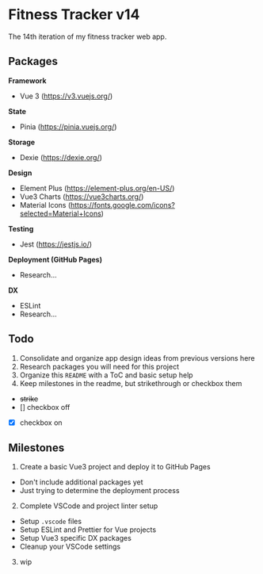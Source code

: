 # Fitness Tracker v14

The 14th iteration of my fitness tracker web app.

## Packages

**Framework**
- Vue 3 (https://v3.vuejs.org/)

**State**
- Pinia (https://pinia.vuejs.org/)

**Storage**
- Dexie (https://dexie.org/)

**Design**
- Element Plus (https://element-plus.org/en-US/)
- Vue3 Charts (https://vue3charts.org/)
- Material Icons (https://fonts.google.com/icons?selected=Material+Icons)

**Testing**
- Jest (https://jestjs.io/)

**Deployment (GitHub Pages)**
- Research...

**DX**
- ESLint
- Research...

## Todo

1) Consolidate and organize app design ideas from previous versions here
2) Research packages you will need for this project
3) Organize this `README` with a ToC and basic setup help
4) Keep milestones in the readme, but strikethrough or checkbox them
  - ~~strike~~
  - [] checkbox off
  - [X] checkbox on

## Milestones

1) Create a basic Vue3 project and deploy it to GitHub Pages
  - Don't include additional packages yet
  - Just trying to determine the deployment process
2) Complete VSCode and project linter setup
  - Setup `.vscode` files
  - Setup ESLint and Prettier for Vue projects
  - Setup Vue3 specific DX packages
  - Cleanup your VSCode settings
3) wip


